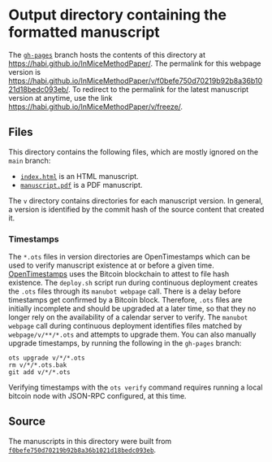# Output directory containing the formatted manuscript

The [`gh-pages`](https://github.com/habi/InMiceMethodPaper/tree/gh-pages) branch hosts the contents of this directory at <https://habi.github.io/InMiceMethodPaper/>.
The permalink for this webpage version is <https://habi.github.io/InMiceMethodPaper/v/f0befe750d70219b92b8a36b1021d18bedc093eb/>.
To redirect to the permalink for the latest manuscript version at anytime, use the link <https://habi.github.io/InMiceMethodPaper/v/freeze/>.

## Files

This directory contains the following files, which are mostly ignored on the `main` branch:

+ [`index.html`](index.html) is an HTML manuscript.
+ [`manuscript.pdf`](manuscript.pdf) is a PDF manuscript.

The `v` directory contains directories for each manuscript version.
In general, a version is identified by the commit hash of the source content that created it.

### Timestamps

The `*.ots` files in version directories are OpenTimestamps which can be used to verify manuscript existence at or before a given time.
[OpenTimestamps](https://opentimestamps.org/) uses the Bitcoin blockchain to attest to file hash existence.
The `deploy.sh` script run during continuous deployment creates the `.ots` files through its `manubot webpage` call.
There is a delay before timestamps get confirmed by a Bitcoin block.
Therefore, `.ots` files are initially incomplete and should be upgraded at a later time, so that they no longer rely on the availability of a calendar server to verify.
The `manubot webpage` call during continuous deployment identifies files matched by `webpage/v/**/*.ots` and attempts to upgrade them.
You can also manually upgrade timestamps, by running the following in the `gh-pages` branch:

```shell
ots upgrade v/*/*.ots
rm v/*/*.ots.bak
git add v/*/*.ots
```

Verifying timestamps with the `ots verify` command requires running a local bitcoin node with JSON-RPC configured, at this time.

## Source

The manuscripts in this directory were built from
[`f0befe750d70219b92b8a36b1021d18bedc093eb`](https://github.com/habi/InMiceMethodPaper/commit/f0befe750d70219b92b8a36b1021d18bedc093eb).
